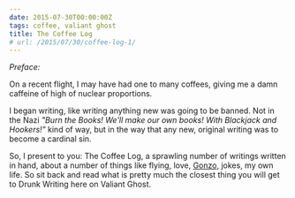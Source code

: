 ```yaml
---
date: 2015-07-30T00:00:00Z
tags: coffee, valiant ghost
title: The Coffee Log
# url: /2015/07/30/coffee-log-1/
---
```


*Preface:*

On a recent flight, I may have had one to many coffees, giving me a damn caffeine of high of nuclear proportions. 

I began writing, like writing anything new was going to be banned. Not in the Nazi *"Burn the Books! We'll make our own books! With Blackjack and Hookers!"* kind of way, but in the way that any new, original writing was to become a cardinal sin. 

So, I present to you: The Coffee Log, a sprawling number of writings written in hand, about a number of things like flying, love, [Gonzo](https://en.wikipedia.org/wiki/Gonzo_journalism), jokes, my own life. So sit back and read what is pretty much the closest thing you will get to Drunk Writing here on Valiant Ghost.

